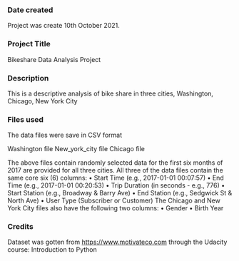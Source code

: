 
### Date created
Project was create 10th October 2021.

### Project Title
Bikeshare Data Analysis Project

### Description
This is a descriptive analysis of bike share in three cities, Washington, Chicago, New York City


### Files used
The data files were save in CSV format

Washington  file
New_york_city file
Chicago  file

The above files contain randomly selected data for the first six months of 2017 are provided for all three cities. All three of the data files contain the same core six (6) columns:
•	Start Time (e.g., 2017-01-01 00:07:57)
•	End Time (e.g., 2017-01-01 00:20:53)
•	Trip Duration (in seconds - e.g., 776)
•	Start Station (e.g., Broadway & Barry Ave)
•	End Station (e.g., Sedgwick St & North Ave)
•	User Type (Subscriber or Customer)
The Chicago and New York City files also have the following two columns:
•	Gender
•	Birth Year


### Credits
Dataset was gotten from https://www.motivateco.com through the Udacity course: Introduction to Python


